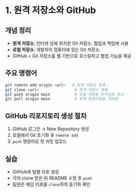 # 1. 원격 저장소와 GitHub

## 개념 정리
- **원격 저장소**: 인터넷 상에 위치한 Git 저장소. 협업과 백업에 사용
- **로컬 저장소**: 개발자의 컴퓨터에 있는 Git 저장소
- GitHub = Git 저장소를 웹 기반으로 호스팅하고 협업 기능을 제공

## 주요 명령어
```bash
git remote add origin <url>   # 원격 저장소 등록
git clone <url>                # 원격 저장소 복제
git push origin main           # 로컬 커밋을 원격으로 푸시
git pull origin main           # 원격 변경사항을 가져옴
```

## GitHub 리포지토리 생성 절차
1. GitHub 로그인 → New Repository 생성
2. 로컬에서 Git 초기화 후 `remote add`
3. `push` 명령어로 첫 커밋 업로드

## 실습
- GitHub에 팀별 리포 생성
- 각자 clone 받은 뒤 README 수정 후 `push`
- 팀원은 해당 리포를 `clone`하여 동기화 확인